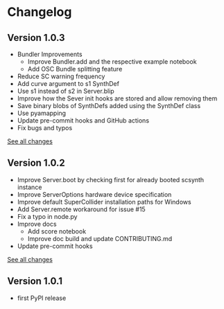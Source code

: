 # Changelog

## Version 1.0.3

- Bundler Improvements
  - Improve Bundler.add and the respective example notebook
  - Add OSC Bundle splitting feature
- Reduce SC warning frequency
- Add curve argument to s1 SynthDef
- Use s1 instead of s2 in Server.blip
- Improve how the Sever init hooks are stored and allow removing them
- Save binary blobs of SynthDefs added using the SynthDef class
- Use pyamapping
- Update pre-commit hooks and GitHub actions
- Fix bugs and typos

[See all changes](https://github.com/interactive-sonification/sc3nb/compare/v1.0.2...v1.0.3)

## Version 1.0.2

- Improve Server.boot by checking first for already booted scsynth instance
- Improve ServerOptions hardware device specification
- Improve default SuperCollider installation paths for Windows
- Add Server.remote workaround for issue #15
- Fix a typo in node.py
- Improve docs
    - Add score notebook
    - Improve doc build and update CONTRIBUTING.md
- Update pre-commit hooks

[See all changes](https://github.com/interactive-sonification/sc3nb/compare/v1.0.1...v1.0.2)

## Version 1.0.1

- first PyPI release
